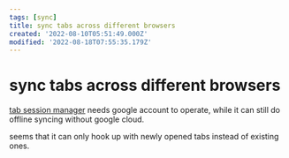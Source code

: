 ```yaml
---
tags: [sync]
title: sync tabs across different browsers
created: '2022-08-10T05:51:49.000Z'
modified: '2022-08-18T07:55:35.179Z'
---
```


# sync tabs across different browsers

[tab session manager](https://github.com/sienori/Tab-Session-Manager) needs google account to operate, while it can still do offline syncing without google cloud.

seems that it can only hook up with newly opened tabs instead of existing ones.
